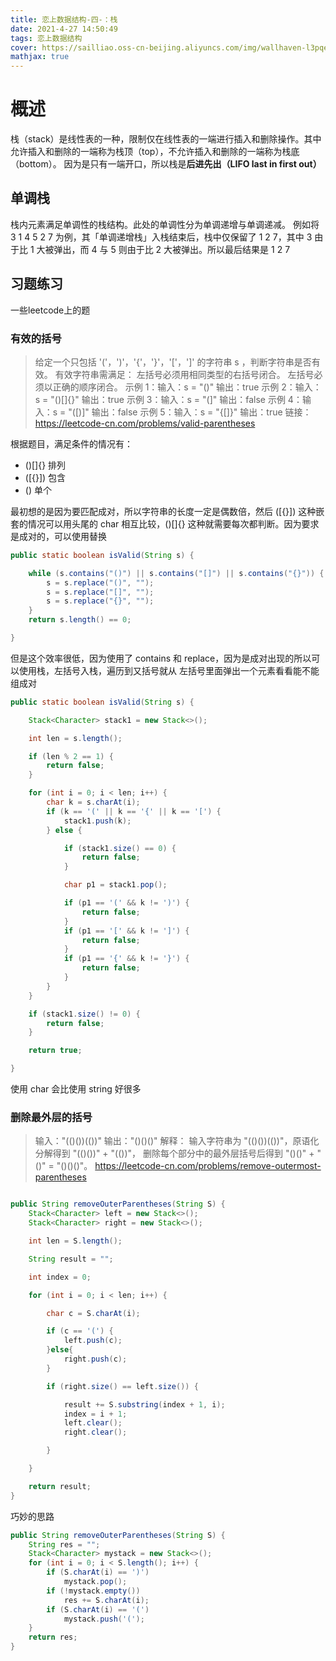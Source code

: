 ```yaml
---
title: 恋上数据结构-四-：栈
date: 2021-4-27 14:50:49
tags: 恋上数据结构
cover: https://sailliao.oss-cn-beijing.aliyuncs.com/img/wallhaven-l3pqe2.jpg
mathjax: true
---
```


# 概述

栈（stack）是线性表的一种，限制仅在线性表的一端进行插入和删除操作。其中允许插入和删除的一端称为栈顶（top），不允许插入和删除的一端称为栈底（bottom）。
因为是只有一端开口，所以栈是**后进先出（LIFO last in first out）**

## 单调栈

栈内元素满足单调性的栈结构。此处的单调性分为单调递增与单调递减。
例如将  3 1 4 5 2 7 为例，其「单调递增栈」入栈结束后，栈中仅保留了 1 2 7，其中 3 由于比 1 大被弹出，而 4 与 5 则由于比 2 大被弹出。所以最后结果是 1 2 7

## 习题练习

一些leetcode上的题

### 有效的括号

> 给定一个只包括 '('，')'，'{'，'}'，'['，']' 的字符串 s ，判断字符串是否有效。
> 有效字符串需满足：
> 左括号必须用相同类型的右括号闭合。
> 左括号必须以正确的顺序闭合。
> 示例 1：输入：s = "()" 输出：true
> 示例 2：输入：s = "()[]{}" 输出：true
> 示例 3：输入：s = "(]" 输出：false
> 示例 4：输入：s = "([)]" 输出：false
> 示例 5：输入：s = "{[]}" 输出：true
> 链接：https://leetcode-cn.com/problems/valid-parentheses

根据题目，满足条件的情况有：
* ()[]{} 排列
* ([{}]) 包含
* () 单个

最初想的是因为要匹配成对，所以字符串的长度一定是偶数倍，然后 ([{}]) 这种嵌套的情况可以用头尾的 char 相互比较，()[]{} 这种就需要每次都判断。因为要求是成对的，可以使用替换

```java
public static boolean isValid(String s) {

    while (s.contains("()") || s.contains("[]") || s.contains("{}")) {
        s = s.replace("()", "");
        s = s.replace("[]", "");
        s = s.replace("{}", "");
    }
    return s.length() == 0;

}

```
但是这个效率很低，因为使用了 contains 和 replace，因为是成对出现的所以可以使用栈，左括号入栈，遍历到又括号就从 左括号里面弹出一个元素看看能不能组成对

```java
public static boolean isValid(String s) {

    Stack<Character> stack1 = new Stack<>();

    int len = s.length();

    if (len % 2 == 1) {
        return false;
    }

    for (int i = 0; i < len; i++) {
        char k = s.charAt(i);
        if (k == '(' || k == '{' || k == '[') {
            stack1.push(k);
        } else {

            if (stack1.size() == 0) {
                return false;
            }

            char p1 = stack1.pop();

            if (p1 == '(' && k != ')') {
                return false;
            }
            if (p1 == '[' && k != ']') {
                return false;
            }
            if (p1 == '{' && k != '}') {
                return false;
            }
        }
    }

    if (stack1.size() != 0) {
        return false;
    }

    return true;

}
```

使用 char 会比使用 string 好很多

### 删除最外层的括号

> 输入："(()())(())"
> 输出："()()()"
> 解释：
> 输入字符串为 "(()())(())"，原语化分解得到 "(()())" + "(())"，
> 删除每个部分中的最外层括号后得到 "()()" + "()" = "()()()"。
> https://leetcode-cn.com/problems/remove-outermost-parentheses

```java

public String removeOuterParentheses(String S) {
    Stack<Character> left = new Stack<>();
    Stack<Character> right = new Stack<>();

    int len = S.length();

    String result = "";

    int index = 0;

    for (int i = 0; i < len; i++) {

        char c = S.charAt(i);

        if (c == '(') {
            left.push(c);
        }else{
            right.push(c);
        }

        if (right.size() == left.size()) {

            result += S.substring(index + 1, i);
            index = i + 1;
            left.clear();
            right.clear();

        }

    }

    return result;
}

```

巧妙的思路

```java
public String removeOuterParentheses(String S) {
    String res = "";
    Stack<Character> mystack = new Stack<>();
    for (int i = 0; i < S.length(); i++) {
        if (S.charAt(i) == ')')
            mystack.pop();
        if (!mystack.empty())
            res += S.charAt(i);
        if (S.charAt(i) == '(')
            mystack.push('(');
    }
    return res;
}
```